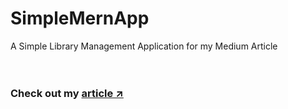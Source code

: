 # SimpleMernApp
A Simple Library Management Application for my Medium Article <br/><br/><br/>
### Check out my [article ↗️](https://medium.com/@ams_132/simple-mern-app-to-get-you-off-the-ground-b8b4d1296755)
